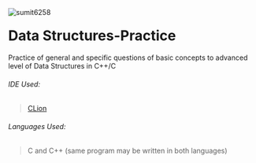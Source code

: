<img align="left" src="https://komarev.com/ghpvc/?username=sumit6258&color=blueviolet&style=plastic" alt="sumit6258" />

# Data Structures-Practice 

Practice of general and specific questions of basic concepts to advanced level of Data Structures in C++/C


###### IDE Used:
> [CLion](https://www.jetbrains.com/clion/)


###### Languages Used:
> C and C++ (same program may be written in both languages)


<!-- sumitsuman6258@gmail.com -->



